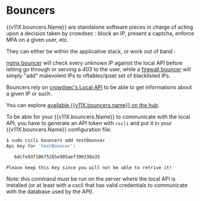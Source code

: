 # Bouncers


{{v11X.bouncers.Name}} are standalone software pieces in charge of acting upon a decision taken by crowdsec : block an IP, present a captcha, enforce MFA on a given user, etc.

They can either be within the applicative stack, or work out of band :

[nginx bouncer](https://github.com/crowdsecurity/cs-nginx-bouncer) will check every unknown IP against the local API before letting go through or serving a *403* to the user, while a [firewall bouncer](https://github.com/crowdsecurity/cs-firewall-bouncer) will simply "add" malevolent IPs to nftables/ipset set of blacklisted IPs.

Bouncers rely on [crowdsec's Local API](/Crowdsec/v11/localAPI/) to be able to get informations about a given IP or such.


You can explore [available {{v11X.bouncers.name}} on the hub]({{v11X.hub.bouncers_url}}).


To be able for your {{v11X.bouncers.Name}} to communicate with the local API, you have to generate an API token with `cscli` and put it in your {{v11X.bouncers.Name}} configuration file:

```bash
$ sudo cscli bouncers add testBouncer
Api key for 'testBouncer':

   6dcfe93f18675265e905aef390330a35

Please keep this key since you will not be able to retrive it!
```

Note: this command must be run on the server where the local API is installed (or at least with a cscli that has valid credentials to communicate with the database used by the API).